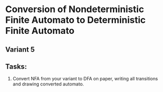 # Conversion of Nondeterministic Finite Automato to Deterministic Finite Automato
## Variant 5

## Tasks:

1. Convert NFA from your variant to DFA on paper, writing all transitions and drawing converted automato.

